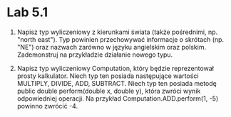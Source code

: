 # Lab 5.1

1. Napisz typ wyliczeniowy z kierunkami świata (także pośrednimi, np. "north east"). Typ powinien przechowywać informacje o skrótach (np. "NE") oraz nazwach zarówno w języku angielskim oraz polskim. Zademonstruj na przykładzie działanie nowego typu.

2. Napisz typ wyliczeniowy Computation, który będzie reprezentował prosty kalkulator. Niech typ ten posiada następujące wartości MULTIPLY, DIVIDE, ADD, SUBTRACT. Niech typ ten posiada metodę public double perform(double x, double y), która zwróci wynik odpowiedniej operacji. Na przykład Computation.ADD.perform(1, -5) powinno zwrócić -4.
 